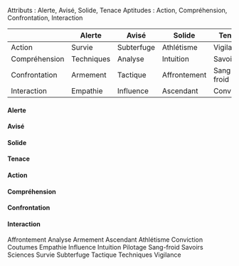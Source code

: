 Attributs : Alerte, Avisé, Solide, Tenace
Aptitudes : Action, Compréhension, Confrontation, Interaction

| |Alerte|Avisé|Solide|Tenace|
|---|---|---|---|---|
|Action|Survie|Subterfuge|Athlétisme|Vigilance|
|Compréhension|Techniques|Analyse|Intuition|Savoirs|
|Confrontation|Armement|Tactique|Affrontement|Sang-froid|
|Interaction|Empathie|Influence|Ascendant|Conviction|

#### Alerte
#### Avisé
#### Solide
#### Tenace

#### Action
#### Compréhension
#### Confrontation
#### Interaction

Affrontement
Analyse
Armement
Ascendant
Athlétisme
Conviction
Coutumes
Empathie
Influence
Intuition
Pilotage
Sang-froid
Savoirs
Sciences
Survie
Subterfuge
Tactique
Techniques
Vigilance

